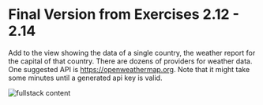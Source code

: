 # Final Version from Exercises 2.12 - 2.14

<p>Add to the view showing the data of a single country, the weather report for the capital of that country. There are dozens of providers for weather data. One suggested API is <a href="https://openweathermap.org">https://openweathermap.org</a>. Note that it might take some minutes until a generated api key is valid.</p>
<picture><img style="border-color:#EB8755" alt="fullstack content" src="https://fullstackopen.com/static/5b436dff5ae7a4e1f6e15c7ba95a29be/5a190/19x.png"/></picture>
